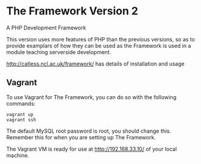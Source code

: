 # The Framework Version 2

A PHP Development Framework

This version uses more features of PHP than the previous versions, so
as to provide examplars of how they can be used as the Framework is
used in a module teaching serverside development.

http://catless.ncl.ac.uk/framework/ has details of installation and usage

## Vagrant

To use Vagrant for The Framework, you can do so with the following commands:

```shell
vagrant up
vagrant ssh
```

The default MySQL root password is root, you should change this. Remember this for
when you are setting up The Framework.

The Vagrant VM is ready for use at http://192.168.33.10/ of
your local machine.
